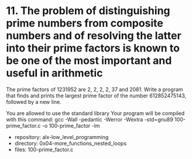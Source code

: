# 11. The problem of distinguishing prime numbers from composite numbers and of resolving the latter into their prime factors is known to be one of the most important and useful in arithmetic



The prime factors of 1231952 are 2, 2, 2, 2, 37 and 2081. 
Write a program that finds and prints the largest prime factor of the number 612852475143, followed by a new line.

You are allowed to use the standard library
Your program will be compiled with this command: gcc -Wall -pedantic -Werror -Wextra -std=gnu89 100-prime_factor.c -o 100-prime_factor -lm



 - repository: alx-low_level_programming
 - directory: 0x04-more_functions_nested_loops
 - files: 100-prime_factor.c
